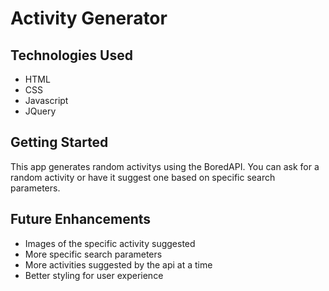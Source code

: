 # Activity Generator

## Technologies Used
- HTML
- CSS
- Javascript
- JQuery

<!-- img goes here -->

## Getting Started
<!-- link to website -->
This app generates random activitys using the BoredAPI. You can ask for a random activity or have it suggest one based on specific search parameters. 

## Future Enhancements
- Images of the specific activity suggested
- More specific search parameters
- More activities suggested by the api at a time
- Better styling for user experience